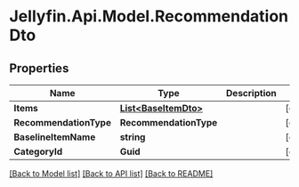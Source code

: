 
# Jellyfin.Api.Model.RecommendationDto

## Properties

Name | Type | Description | Notes
------------ | ------------- | ------------- | -------------
**Items** | [**List&lt;BaseItemDto&gt;**](BaseItemDto.md) |  | [optional] 
**RecommendationType** | **RecommendationType** |  | [optional] 
**BaselineItemName** | **string** |  | [optional] 
**CategoryId** | **Guid** |  | [optional] 

[[Back to Model list]](../README.md#documentation-for-models)
[[Back to API list]](../README.md#documentation-for-api-endpoints)
[[Back to README]](../README.md)

